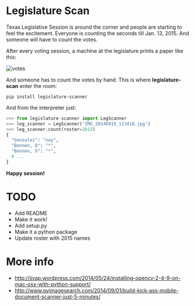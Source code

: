 # Legislature Scan

Texas Legislative Session is around the corner and people are starting to feel the excitement. Everyone is counting the seconds till Jan. 13, 2015. And someone will have to count the votes.

After every voting session, a machine at the legislature prints a paper like this:

![votes](http://src.codingnews.info.s3.amazonaws.com/IMG_20140919_113410.jpg) 

And someone has to count the votes by hand. This is where **legislature-scan** enter the room:

    pip install legislature-scanner

And from the interpreter just:

```python
>>> from legislature-scanner import LegScanner
>>> leg_scanner = LegScanner('IMG_20140919_113410.jpg')
>>> leg_scanner.count(roster=2013)
{
  "Gonzalez": "nay",
  "Bonnen, D": "*",
  "Bonnen, G": "*",
  # ...
}
```

**Happy session!**

# TODO

* Add README
* Make it work!
* Add setup.py
* Make it a python package
* Update roster with 2015 names

# More info
* http://jjyap.wordpress.com/2014/05/24/installing-opencv-2-4-9-on-mac-osx-with-python-support/
* http://www.pyimagesearch.com/2014/09/01/build-kick-ass-mobile-document-scanner-just-5-minutes/
